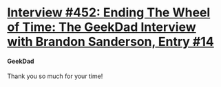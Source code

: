 # [Interview #452: Ending The Wheel of Time: The GeekDad Interview with Brandon Sanderson, Entry #14](https://www.theoryland.com/intvmain.php?i=452#14)

#### GeekDad

Thank you so much for your time!

